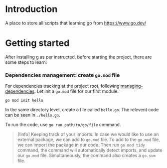 # Introduction

A place to store all scripts that learning go from https://www.go.dev/

# Getting started

After installing g as per instructed, before starting the project,
there are some steps to learn:

### Dependencies management: create `go.mod` file

For dependencies tracking at the project root, following [managing-dependencies](https://go.dev/doc/modules/managing-dependencies#naming_module).
Let init a `go.mod` file for our first module.

```shell
go mod init hello
```

In the same directory level, create a file called `hello.go`.
The relevent code can be seen in `./hello.go`.

To run the code, use `go run path/to/go/file` command.

> [!info] Keeping track of your imports:
> In case we would like to use an external package, we can add to `go.mod` file.
> To add to the `go.mod` file, we can import the package in our code.
> Then run `go mod tidy` command, the command will automatically detect imports,
> and update our `go.mod` file. Simultaneously, the command also creates a `go.sum` file.


